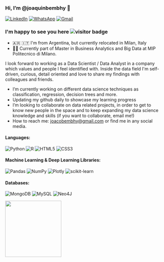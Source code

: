 

###  Hi, I’m @joaquinbembhy 👋 

[![LinkedIn](https://img.shields.io/badge/linkedin-%230077B5.svg?style=for-the-badge&logo=linkedin&logoColor=white)][1]
[![WhatsApp](https://img.shields.io/badge/WhatsApp-25D366?style=for-the-badge&logo=whatsapp&logoColor=white)][2]
[![Gmail](https://img.shields.io/badge/Gmail-D14836?style=for-the-badge&logo=gmail&logoColor=white)][3]

### I'm happy to see you here ![visitor badge](https://visitor-badge.glitch.me/badge?page_id=joaquinbembhy.joaquinbembhy)
- 🇦🇷 🇮🇹 I'm from Argentina, but currently relocated in Milan, Italy
- 👨‍🎓 Currently part of Master in Business Analytics and Big Data at MIP Politecnico di Milano.

I look forward to working as a Data Scientist / Data Analyst in a company which values and people I feel identified with. Inside the data field I'm self-driven, curious, detail oriented and love to share my findings with colleagues and friends.

- I’m currently working on different data science techniques as classification, regression, decision trees and more.
- Updating my github daily to showcase my learning progress
- I’m looking to collaborate on data related projects, in order to get to know new people in the space and to keep expanding my data science knowledge and skills (if you want to collaborate, email me!)
- How to reach me: joacobembhy@gmail.com or find me in any social media.



#### Languages:
![Python](https://img.shields.io/badge/python-3670A0?style=for-the-badge&logo=python&logoColor=ffdd54)
![R](https://img.shields.io/badge/r-%23276DC3.svg?style=for-the-badge&logo=r&logoColor=white)
![HTML5](https://img.shields.io/badge/html5-%23E34F26.svg?style=for-the-badge&logo=html5&logoColor=white)
![CSS3](https://img.shields.io/badge/css3-%231572B6.svg?style=for-the-badge&logo=css3&logoColor=white)

#### Machine Learning & Deep Learning Libraries:
![Pandas](https://img.shields.io/badge/pandas-%23150458.svg?style=for-the-badge&logo=pandas&logoColor=white)
![NumPy](https://img.shields.io/badge/numpy-%23013243.svg?style=for-the-badge&logo=numpy&logoColor=white)
![Plotly](https://img.shields.io/badge/Plotly-%233F4F75.svg?style=for-the-badge&logo=plotly&logoColor=white)
![scikit-learn](https://img.shields.io/badge/scikit--learn-%23F7931E.svg?style=for-the-badge&logo=scikit-learn&logoColor=white)

#### Databases:
![MongoDB](https://img.shields.io/badge/MongoDB-%234ea94b.svg?style=for-the-badge&logo=mongodb&logoColor=white) 
![MySQL](https://img.shields.io/badge/mysql-%2300f.svg?style=for-the-badge&logo=mysql&logoColor=white)
![Neo4J](https://img.shields.io/badge/Neo4j-008CC1?style=for-the-badge&logo=neo4j&logoColor=white)


<img height="180em" src="https://github-readme-stats.vercel.app/api?username=joaquinbembhy&show_icons=true&hide_border=true&&count_private=true&include_all_commits=true" />

<!---
joaquinbembhy/joaquinbembhy is a ✨ special ✨ repository because its `README.md` (this file) appears on your GitHub profile.
You can click the Preview link to take a look at your changes.
--->


[1]: http://www.linkedin.com/joaquinbembhy
[2]: https://wa.me/393298114365
[3]: https://mail.google.com/mail/?view=cm&fs=1&to=joacobembhy@gmail.com&su=Hello
